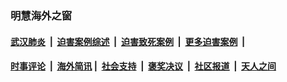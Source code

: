 
### 明慧海外之窗

####  [武汉肺炎](indexes/365.md?t=01040800) &nbsp;|&nbsp;  [迫害案例综述](indexes/328.md?t=01040800) &nbsp;|&nbsp; [迫害致死案例](indexes/277.md?t=01040800)  &nbsp;|&nbsp; [更多迫害案例](indexes/81.md?t=01040800)  &nbsp;|&nbsp; 
####  [时事评论](indexes/251.md?t=01040800) &nbsp;|&nbsp; [海外简讯](indexes/245.md?t=01040800)&nbsp;|&nbsp;  [社会支持](indexes/140.md?t=01040800) &nbsp;|&nbsp; [褒奖决议](indexes/282.md?t=01040800) &nbsp;|&nbsp; [社区报道](indexes/91.md?t=01040800)  &nbsp;|&nbsp; [天人之间](indexes/78.md?t=01040800) 

